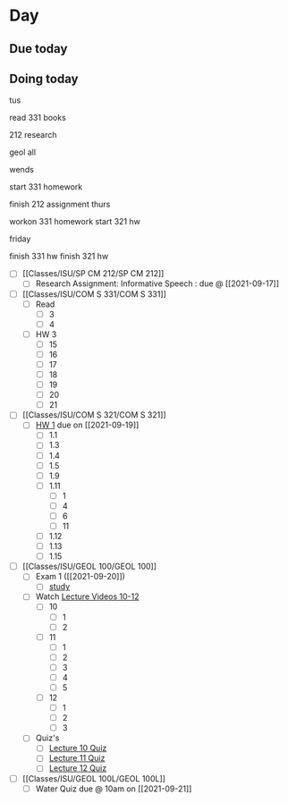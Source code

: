 

# Day 

## Due today


## Doing today

tus

read 331 books

212 research

geol all

wends

start 331 homework

finish 212 assignment
thurs

workon 331 homework
start 321 hw

friday

finish 331 hw
finish 321 hw



- [ ] [[Classes/ISU/SP CM 212/SP CM 212]]
	- [ ]  Research Assignment: Informative Speech : due @ [[2021-09-17]]
- [ ] [[Classes/ISU/COM S 331/COM S 331]]
	- [ ] Read
		- [ ] 3
		- [ ] 4
	- [ ] HW 3
		- [ ] 15
		- [ ] 16
		- [ ] 17
		- [ ] 18
		- [ ] 19
		- [ ] 20
		- [ ] 21
- [ ]  [[Classes/ISU/COM S 321/COM S 321]]
	- [ ]  [HW 1](https://canvas.iastate.edu/courses/85891/quizzes/360189) due on [[2021-09-19]]
		- [ ]  1.1
		- [ ]  1.3
		- [ ]  1.4
		- [ ]  1.5
		- [ ]  1.9
		- [ ]  1.11
			- [ ]  1
			- [ ]  4
			- [ ]  6
			- [ ]  11
		- [ ]  1.12
		- [ ]  1.13
		- [ ]  1.15
- [ ] [[Classes/ISU/GEOL 100/GEOL 100]]
	- [ ] Exam 1 ([[2021-09-20]])
		- [ ] [study](https://canvas.iastate.edu/courses/82791/files/16421016?wrap=1) 
	- [ ] Watch [Lecture Videos 10-12](https://canvas.iastate.edu/courses/82791/pages/week-4-lecture-videos "Week 4 Lecture Videos")
		- [ ] 10
			- [ ] 1
			- [ ] 2
		- [ ] 11
			- [ ] 1
			- [ ] 2
			- [ ] 3
			- [ ] 4
			- [ ] 5
		- [ ] 12
			- [ ] 1
			- [ ] 2
			- [ ] 3
	- [ ] Quiz's
		- [ ] [Lecture 10 Quiz](https://canvas.iastate.edu/courses/82791/quizzes/343888 "Lecture 10 Quiz")
		- [ ] [Lecture 11 Quiz](https://canvas.iastate.edu/courses/82791/quizzes/343887 "Lecture 11 Quiz")
		- [ ] [Lecture 12 Quiz](https://canvas.iastate.edu/courses/82791/quizzes/343889 "Lecture 12 Quiz")
- [ ]  [[Classes/ISU/GEOL 100L/GEOL 100L]]
	- [ ]  Water Quiz due @ 10am on [[2021-09-21]]